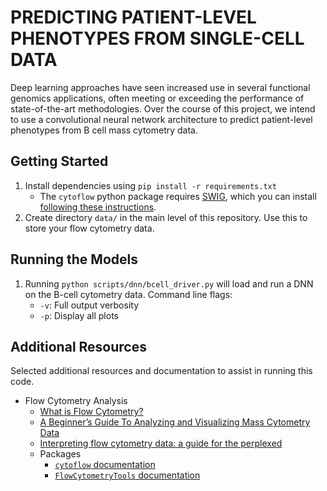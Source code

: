 # PREDICTING PATIENT-LEVEL PHENOTYPES FROM SINGLE-CELL DATA

Deep learning approaches have seen increased use in several functional genomics applications, often meeting or exceeding the performance of state-of-the-art methodologies. Over the course of this project, we intend to use a convolutional neural network architecture to predict patient-level phenotypes from B cell mass cytometry data.

## Getting Started

1. Install dependencies using `pip install -r requirements.txt`
    - The `cytoflow` python package requires [SWIG](http://www.swig.org/index.php), which you can install [following these instructions](https://www.dev2qa.com/how-to-install-swig-on-macos-linux-and-windows/). 
2. Create directory `data/` in the main level of this repository. Use this to store your flow cytometry data. 

## Running the Models

1. Running `python scripts/dnn/bcell_driver.py` will load and run a DNN on the B-cell cytometry data. Command line flags:
    - `-v`: Full output verbosity
    - `-p`: Display all plots

## Additional Resources
Selected additional resources and documentation to assist in running this code.
- Flow Cytometry Analysis
    - [What is Flow Cytometry?](https://www.antibodies-online.com/resources/17/1247/what-is-flow-cytometry-facs-analysis/)
    - [A Beginner’s Guide To Analyzing and Visualizing Mass Cytometry Data](https://www.ncbi.nlm.nih.gov/pmc/articles/PMC5765874/)
    - [Interpreting flow cytometry data: a guide for the perplexed](http://depts.washington.edu/flowlab/Cell%20Analysis%20Facility/Interpreting%20Flow%20Data.pdf)
    - Packages
        - [`cytoflow` documentation](https://cytoflow.readthedocs.io/en/stable/)
        - [`FlowCytometryTools` documentation](https://eyurtsev.github.io/FlowCytometryTools/)

